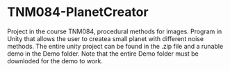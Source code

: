 # TNM084-PlanetCreator
Project in the course TNM084, procedural methods for images. Program in Unity that allows the user to createa small planet with different noise methods. The entire unity project can be found in the .zip file and a runable demo in the Demo folder. Note that the entire Demo folder must be downloded for the demo to work.  
